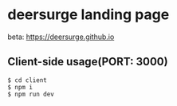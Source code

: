 # deersurge landing page

beta: https://deersurge.github.io


## Client-side usage(PORT: 3000)

```console
$ cd client
$ npm i
$ npm run dev
```
